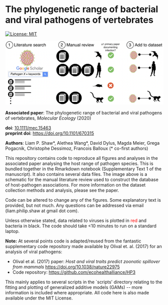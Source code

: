 # The phylogenetic range of bacterial and viral pathogens of vertebrates

[![License: MIT](https://img.shields.io/badge/License-MIT-yellow.svg)](https://opensource.org/licenses/MIT)


![alt text][header]

[header]: data/pathogen-host-range-header-image.png

**Associated paper**: The phylogenetic range of bacterial and viral pathogens of vertebrates, *Molecular Ecology* (2020)

**doi**: [10.1111/mec.15463](https://doi.org/10.1111/mec.15463)  
**preprint doi**: https://doi.org/10.1101/670315

**Authors**: Liam P. Shaw\*, Alethea Wang\*, David Dylus, Magda Meier, Grega Pogacnik, Christophe Dessimoz, Francois Balloux (\* co-first authors)

This repository contains code to reproduce all figures and analyses in the associated paper analysing the host range of pathogen species. This is bundled together in the Rmarkdown notebook (Supplementary Text 1 of the manuscript). It also contains several data files. The image above is a schematic for the manual literature review used to construct the database of host-pathogen associations. For more information on the dataset collection methods and analysis, please see the paper. 

Code can be altered to change any of the figures.  Some explanatory text is provided, but not much. Any questions can be addressed via email (liam.philip.shaw at gmail dot com). 

Unless otherwise stated, data related to viruses is plotted in <span style="color:red">red</span> and bacteria in black. The code should take <10 minutes to run on a standard laptop. 

**Note:** At several points code is adapted/reused from the fantastic supplementary code repository made available by Olival et. al. (2017) for an analysis of viral pathogens:

* Olival et al. (2017) paper: *Host and viral traits predict zoonotic spillover from mammals*  https://doi.org/10.1038/nature22975 
* Code repository: https://github.com/ecohealthalliance/HP3

This mainly applies to several scripts in the `scripts' directory relating to the fitting and plotting of generalized additive models (GAMs) -- more information is included where appropriate. All code here is also made available under the MIT License. 
